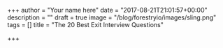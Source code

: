 +++
author = "Your name here"
date = "2017-08-21T21:01:57+00:00"
description = ""
draft = true
image = "/blog/forestryio/images/sling.png"
tags = []
title = "The 20 Best Exit Interview Questions"

+++
